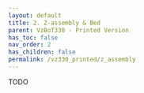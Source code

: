 ```yaml
---
layout: default
title: 2. Z-assembly & Bed
parent: VzBoT330 - Printed Version
has_toc: false
nav_order: 2
has_children: false
permalink: /vz330_printed/z_assembly
---
```


TODO